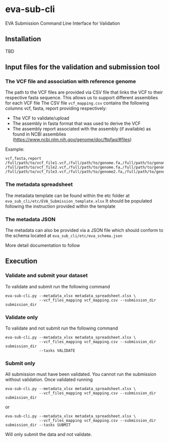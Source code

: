 # eva-sub-cli
EVA Submission Command Line Interface for Validation




## Installation

TBD

## Input files for the validation and submission tool

### The VCF file and association with reference genome

The path to the VCF files are provided via CSV file that links the VCF to their respective fasta sequence. This allows 
us to support different assemblies for each VCF file 
The CSV file `vcf_mapping.csv` contains the following columns vcf, fasta, report providing respectively:
 - The VCF to validate/upload
 - The assembly in fasta format that was used to derive the VCF
 - The assembly report associated with the assembly (if available) as found in NCBI assemblies (https://www.ncbi.nlm.nih.gov/genome/doc/ftpfaq/#files)


Example:
```shell
vcf,fasta,report
/full/path/to/vcf_file1.vcf,/full/path/to/genome.fa,/full/path/to/genome_assembly_report.txt
/full/path/to/vcf_file2.vcf,/full/path/to/genome.fa,/full/path/to/genome_assembly_report.txt
/full/path/to/vcf_file3.vcf,/full/path/to/genome2.fa,/full/path/to/genome_assembly_report2.txt
```

### The metadata spreadsheet 

The metadata template can be found within the etc folder at `eva_sub_cli/etc/EVA_Submission_template.xlsx`
It should be populated following the instruction provided within the template

### The metadata JSON

The metadata can also be provided via a JSON file which should conform to the schema located  at 
`eva_sub_cli/etc/eva_schema.json` 

More detail documentation to follow 

## Execution

### Validate and submit your dataset

To validate and submit run the following command

```shell
eva-sub-cli.py --metadata_xlsx metadata_spreadsheet.xlsx \
               --vcf_files_mapping vcf_mapping.csv --submission_dir submission_dir
```

### Validate only

To validate and not submit run the following command

```shell
eva-sub-cli.py --metadata_xlsx metadata_spreadsheet.xlsx \
               --vcf_files_mapping vcf_mapping.csv --submission_dir submission_dir 
               --tasks VALIDATE
```
### Submit only

All submission must have been validated. You cannot run the submission without validation. Once validated running 

```shell
eva-sub-cli.py --metadata_xlsx metadata_spreadsheet.xlsx \
               --vcf_files_mapping vcf_mapping.csv --submission_dir submission_dir
```
or 
```shell
eva-sub-cli.py --metadata_xlsx metadata_spreadsheet.xlsx \
               --vcf_files_mapping vcf_mapping.csv --submission_dir submission_dir --tasks SUBMIT
```
Will only submit the data and not validate.
